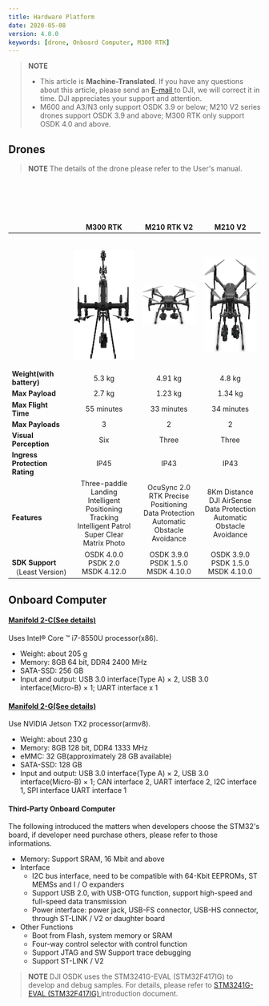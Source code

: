 ```yaml
---
title: Hardware Platform
date: 2020-05-08
version: 4.0.0
keywords: [drone, Onboard Computer, M300 RTK]
---
```

> **NOTE** 
> * This article is **Machine-Translated**. If you have any questions about this article, please send an <a href="mailto:dev@dji.com">E-mail </a>to DJI, we will correct it in time. DJI appreciates your support and attention.
> *  M600 and A3/N3 only support OSDK 3.9 or below; M210 V2 series drones support OSDK 3.9 and above; M300 RTK only support OSDK 4.0 and above.

## Drones
> **NOTE** The details of the drone please refer to the User's manual.

<table>
  <thead>
    <tr>
      <th style="border: none"></th>
      <th style="border: none; text-align: center"> M300 RTK</th>
      <th style="border: none; text-align: center"> M210 RTK V2</th>
      <th style="border: none; text-align: center"> M210 V2</th>
    </tr>
  </thead>
  <tbody>
    <tr style="text-align: center">
      <td style="border-right: none; text-align: left; border-left: none;"></td>
      <td style="border-left: none;"> <div> <p> <span>
      <img src="../images/M300.png" height="220" width="220" style="vertical-align: middle" alt/></span></p></div ></td>
      <td style="border-right: none; border-left: none;"> <div> <p> <span>
      <img src="../images/M210 RTK V2.png" width="170" style="vertical-align: middle" alt/></span></p></div></td>
      <td style="border-right: none;"> <div> <p> <span>
      <img src="../images/M210 V2.png" height="190" width="170" style="vertical-align: middle" alt/></span></p></div></td>
    </tr>
    <tr style="text-align: center">
      <td style="border-left: none; text-align: left; border-right: none;"> <b> Weight(with battery)</b></td>
      <td style="border-right: none; border-left: none; text-align: center"> 5.3 kg</td>
      <td style="border-right: none;"> 4.91 kg</td>
      <td style="border-right: none;"> 4.8 kg</td>
    </tr>
        <tr style="text-align: center">
      <td style="border-left: none; text-align: left; border-right: none;"> <b> Max Payload</b></td>
      <td style="border-right: none; border-left: none; text-align: center"> 2.7 kg</td>
      <td style="border-right: none;"> 1.23 kg</td>
      <td style="border-right: none;"> 1.34 kg</td>
    </tr>
      <tr style="text-align: center">
      <td style="border-left: none; text-align: left; border-right: none;"> <b> Max Flight Time</b></td>
      <td style="border-right: none; border-left: none; text-align: center"> 55 minutes</td>
      <td style="border-right: none;"> 33 minutes</td>
      <td style="border-right: none;"> 34 minutes</td>
    </tr>
    <tr style="text-align: center">
      <td style="border-left: none; text-align: left; border-right: none;"> <b> Max Payloads</b></td>
      <td style="border-right: none; border-left: none; text-align: center">3</td>
      <td style="border-right: none;"> 2</td>
      <td style="border-right: none;"> 2</td>
    </tr>
    <tr style="text-align: center">
      <td style="border-left: none; text-align: left; border-right: none;"> <b> Visual Perception</b></td>
      <td style="border-right: none; border-left: none; text-align: center"> Six</td>
      <td style="border-right: none; border-left: none; text-align: center"> Three</td>
      <td style="border-right: none; border-left: none; text-align: center"> Three</td>
    </tr>
      <tr style="text-align: center">
      <td style="border-left: none; text-align: left; border-right: none;"> <b> Ingress Protection Rating</b></td>
      <td style="border-right: none; border-left: none; text-align: center"> IP45</td>
      <td style="border-right: none; border-left: none; text-align: center"> IP43</td>
      <td style="border-right: none; border-left: none; text-align: center"> IP43</td>
    </tr>
    <tr style="text-align: center">
      <td style="border-left: none; text-align: left; border-right: none;"> <br> <b> Features</b></td>
      <td style="border-right: none; border-left: none; text-align: center"> Three-paddle Landing </br> Intelligent Positioning Tracking </br> Intelligent Patrol </br> Super Clear Matrix Photo </td>
      <td style="border-right: none; border-left: none; text-align: center"> OcuSync 2.0 </br> RTK Precise Positioning </br> Data Protection </br> Automatic Obstacle Avoidance</td>
      <td style="border-right: none; border-left: none; text-align: center"> 8Km Distance </br> DJI AirSense </br> Data Protection </br> Automatic Obstacle Avoidance </br> </td>
    </tr>
    <tr style="text-align: center">
      <td style="border-left: none; text-align: left; border-right: none;"> <br> <b> SDK Support</b> </br>（Least Version)</td>
      <td style="border-right: none; border-left: none; text-align: center"> OSDK 4.0.0 </br> PSDK 2.0 </br> MSDK 4.12.0</td>
      <td style="border-right: none; border-left: none; text-align: center"> OSDK 3.9.0 </br> PSDK 1.5.0 </br> MSDK 4.10.0</td>
      <td style="border-right: none; border-left: none; text-align: center"> OSDK 3.9.0 </br> PSDK 1.5.0 </br> MSDK 4.10.0</td>
    </tr>
  </tbody>
</table>

## Onboard Computer

#### [Manifold 2-C(See details)](https://www.dji.com/cn/manifold-2?site=brandsite&from=nav)
Uses Intel® Core ™ i7-8550U processor(x86).
   * Weight: about 205 g
   * Memory: 8GB 64 bit, DDR4 2400 MHz
   * SATA-SSD: 256 GB
   * Input and output: USB 3.0 interface(Type A) × 2, USB 3.0 interface(Micro-B) × 1; UART interface x 1


#### [Manifold 2-G(See details)](https://www.dji.com/cn/manifold-2?site=brandsite&from=nav)
Use NVIDIA Jetson TX2 processor(armv8).
   * Weight: about 230 g
   * Memory: 8GB 128 bit, DDR4 1333 MHz
   * eMMC: 32 GB(approximately 28 GB available)
   * SATA-SSD: 128 GB
   * Input and output: USB 3.0 interface(Type A) × 2, USB 3.0 interface(Micro-B) × 1; CAN interface 2, UART interface 2, I2C interface 1, SPI interface UART interface 1

#### Third-Party Onboard Computer
The following introduced the matters when developers choose the STM32's board, if developer need purchase others, please refer to those informations.
* Memory: Support SRAM, 16 Mbit and above
* Interface
    * I2C bus interface, need to be compatible with 64-Kbit EEPROMs, ST MEMSs and I / O expanders
    * Support USB 2.0, with USB-OTG function, support high-speed and full-speed data transmission
    * Power interface: power jack, USB-FS connector, USB-HS connector, through ST-LINK / V2 or daughter board
* Other Functions
    * Boot from Flash, system memory or SRAM
    * Four-way control selector with control function
    * Support JTAG and SW Support trace debugging
    * Support ST-LINK / V2
    
> **NOTE** DJI OSDK uses the STM3241G-EVAL (STM32F417IG) to develop and debug samples. For details, please refer to [STM3241G-EVAL (STM32F417IG) ](https://www.st.com/en/evaluation-tools/stm3241g-eval.html)introduction document.